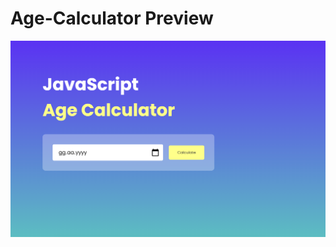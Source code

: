 # Age-Calculator Preview

![Proje Onizlemesi](https://github.com/Cey14/Age-Calculator/blob/main/Age-Calculator/Readme%20img/Age%20Calculator%20.png)
